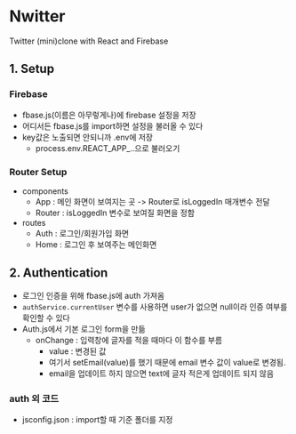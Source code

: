 # Nwitter

Twitter (mini)clone with React and Firebase

## 1. Setup

### Firebase

- fbase.js(이름은 아무렇게나)에 firebase 설정을 저장
- 어디서든 fbase.js를 import하면 설정을 불러올 수 있다
- key값은 노출되면 안되니까 .env에 저장
  - process.env.REACT_APP\_..으로 불러오기

### Router Setup

- components
  - App : 메인 화면이 보여지는 곳 -> Router로 isLoggedIn 매개변수 전달
  - Router : isLoggedIn 변수로 보여질 화면을 정함
- routes
  - Auth : 로그인/회원가입 화면
  - Home : 로그인 후 보여주는 메인화면

## 2. Authentication

- 로그인 인증을 위해 fbase.js에 auth 가져옴
- `authService.currentUser` 변수를 사용하면 user가 없으면 null이라 인증 여부를 확인할 수 있다
- Auth.js에서 기본 로그인 form을 만듦
  - onChange : 입력창에 글자를 적을 때마다 이 함수를 부름
    - value : 변경된 값
    - 여기서 setEmail(value)를 했기 때문에 email 변수 값이 value로 변경됨.
    - email을 업데이트 하지 않으면 text에 글자 적은게 업데이트 되지 않음

### auth 외 코드

- jsconfig.json : import할 때 기준 폴더를 지정
